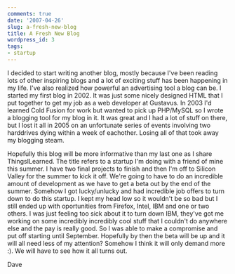 ```yaml
---
comments: true
date: '2007-04-26'
slug: a-fresh-new-blog
title: A Fresh New Blog
wordpress_id: 3
tags:
- startup
---
```


I decided to start writing another blog, mostly because I've been reading lots of other inspiring blogs and a lot of exciting stuff has been happening in my life.  I've also realized how powerful an advertising tool a blog can be.  I started my first blog in 2002.  It was just some nicely designed HTML that I put together to get my job as a web developer at Gustavus.  In 2003 I'd learned Cold Fusion for work but wanted to pick up PHP/MySQL so I wrote a blogging tool for my blog in it.  It was great and I had a lot of stuff on there, but I lost it all in 2005 on an unfortunate series of events involving two harddrives dying within a week of eachother.  Losing all of that took away my blogging steam.

Hopefully this blog will be more informative than my last one as I share ThingsILearned.  The title refers to a startup I'm doing with a friend of mine this summer.  I have two final projects to finish and then I'm off to Silicon Valley for the summer to kick it off.  We're going to have to do an incredible amount of development as we have to get a beta out by the end of the summer.  Somehow I got lucky/unlucky and had incredible job offers to turn down to do this startup.  I kept my head low so it wouldn't be so bad but I still ended up with oportunities from Firefox, Intel, IBM and one or two others.  I was just feeling too sick about it to turn down IBM, they've got me working on some incredibly incredibly cool stuff that I couldn't do anywhere else and the pay is really good.  So I was able to make a compromise and put off starting until September.  Hopefully by then the beta will be up and it will all need less of my attention?  Somehow I think it will only demand more :).  We will have to see how it all turns out.


Dave
